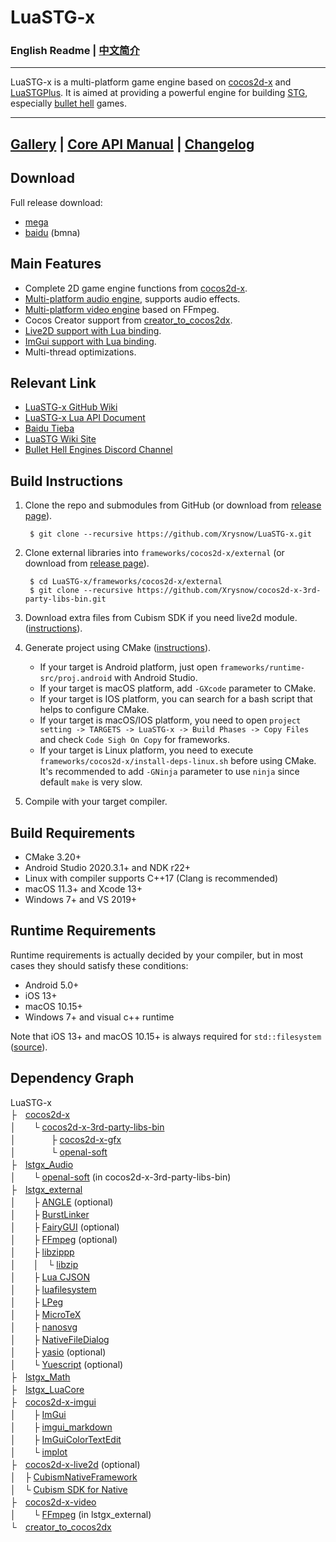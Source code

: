 # LuaSTG-x

### English Readme | [中文简介](README_ZH.md)

---

LuaSTG-x is a multi-platform game engine based on [cocos2d-x](https://github.com/cocos2d/cocos2d-x) and [LuaSTGPlus](https://github.com/9chu/LuaSTGPlus). It is aimed at providing a powerful engine for building [STG](https://en.wikipedia.org/wiki/Shoot_%27em_up), especially [bullet hell](https://en.wikipedia.org/wiki/Shoot_%27em_up#Bullet_hell) games.

---

## [Gallery](https://github.com/Xrysnow/LuaSTG-x/wiki/Gallery) | [Core API Manual](https://github.com/Xrysnow/LuaSTG-x/wiki/Core_API_Manual) | [Changelog](https://github.com/Xrysnow/LuaSTG-x/wiki/Changelog)

## Download

Full release download:

- [mega](https://mega.nz/folder/WVAQwYzA#X9g-KiulLMUZfdn8DDV72g)
- [baidu](https://pan.baidu.com/s/11TeRowwODzz7ZjMEmeJkbA) (bmna)

## Main Features

- Complete 2D game engine functions from [cocos2d-x](https://github.com/cocos2d/cocos2d-x).
- [Multi-platform audio engine](https://github.com/Xrysnow/lstgx_Audio), supports audio effects.
- [Multi-platform video engine](https://github.com/Xrysnow/lstgx_Video) based on FFmpeg.
- Cocos Creator support from [creator_to_cocos2dx](https://github.com/cocos2d/creator_to_cocos2dx).
- [Live2D support with Lua binding](https://github.com/Xrysnow/cocos2d-x-live2d).
- [ImGui support with Lua binding](https://github.com/Xrysnow/cocos2d-x-imgui).
- Multi-thread optimizations.

## Relevant Link

- [LuaSTG-x GitHub Wiki](https://github.com/Xrysnow/LuaSTG-x/wiki)
- [LuaSTG-x Lua API Document](https://xrysnow.github.io/lstgx_Doc)
- [Baidu Tieba](https://tieba.baidu.com/f?kw=luastg)
- [LuaSTG Wiki Site](http://en.luastg.shoutwiki.com/wiki/Main_Page)
- [Bullet Hell Engines Discord Channel](https://discord.gg/4wNvvPHxeU)

## Build Instructions

1. Clone the repo and submodules from GitHub (or download from [release page](https://github.com/Xrysnow/LuaSTG-x/releases)).

        $ git clone --recursive https://github.com/Xrysnow/LuaSTG-x.git

2. Clone external libraries into `frameworks/cocos2d-x/external` (or download from [release page](https://github.com/Xrysnow/cocos2d-x-3rd-party-libs-bin/releases)).

        $ cd LuaSTG-x/frameworks/cocos2d-x/external
        $ git clone --recursive https://github.com/Xrysnow/cocos2d-x-3rd-party-libs-bin.git

3. Download extra files from Cubism SDK if you need live2d module. ([instructions](https://github.com/Xrysnow/cocos2d-x-live2d)).

4. Generate project using CMake ([instructions](https://github.com/cocos2d/cocos2d-x/blob/v4/cmake/README.md)).
   - If your target is Android platform, just open `frameworks/runtime-src/proj.android` with Android Studio.
   - If your target is macOS platform, add `-GXcode` parameter to CMake.
   - If your target is IOS platform, you can search for a bash script that helps to configure CMake.
   - If your target is macOS/IOS platform, you need to open `project setting -> TARGETS -> LuaSTG-x -> Build Phases -> Copy Files` and check `Code Sigh On Copy` for frameworks.
   - If your target is Linux platform, you need to execute `frameworks/cocos2d-x/install-deps-linux.sh` before using CMake. It's recommended to add `-GNinja` parameter to use `ninja` since default `make` is very slow.

5. Compile with your target compiler.

## Build Requirements

- CMake 3.20+
- Android Studio 2020.3.1+ and NDK r22+
- Linux with compiler supports C++17 (Clang is recommended)
- macOS 11.3+ and Xcode 13+
- Windows 7+ and VS 2019+

## Runtime Requirements

Runtime requirements is actually decided by your compiler, but in most cases they should satisfy these conditions:

- Android 5.0+
- iOS 13+
- macOS 10.15+
- Windows 7+ and visual c++ runtime

Note that iOS 13+ and macOS 10.15+ is always required for `std::filesystem` ([source](https://developer.apple.com/documentation/xcode-release-notes/xcode-11-release-notes)).

## Dependency Graph

LuaSTG-x\
├　[cocos2d-x](https://github.com/Xrysnow/cocos2d-x)\
│　　└ [cocos2d-x-3rd-party-libs-bin](https://github.com/Xrysnow/cocos2d-x-3rd-party-libs-bin)\
│　　　　├ [cocos2d-x-gfx](https://github.com/Xrysnow/cocos2d-x-gfx)\
│　　　　└ [openal-soft](https://github.com/kcat/openal-soft)\
├　[lstgx_Audio](https://github.com/Xrysnow/lstgx_Audio)\
│　　└ [openal-soft](https://github.com/kcat/openal-soft) (in cocos2d-x-3rd-party-libs-bin)\
├　[lstgx_external](https://github.com/Xrysnow/lstgx_external)\
│　　├ [ANGLE](https://github.com/google/angle) (optional)\
│　　├ [BurstLinker](https://github.com/Xrysnow/BurstLinker)\
│　　├ [FairyGUI](https://github.com/fairygui/FairyGUI-cocos2dx) (optional)\
│　　├ [FFmpeg](http://ffmpeg.org) (optional)\
│　　├ [libzippp](https://github.com/ctabin/libzippp)\
│　　│　└ [libzip](https://github.com/nih-at/libzip)\
│　　├ [Lua CJSON](https://kyne.com.au/~mark/software/lua-cjson.php)\
│　　├ [luafilesystem](http://keplerproject.github.io/luafilesystem)\
│　　├ [LPeg](http://www.inf.puc-rio.br/~roberto/lpeg)\
│　　├ [MicroTeX](https://github.com/Xrysnow/MicroTeX)\
│　　├ [nanosvg](https://github.com/memononen/nanosvg)\
│　　├ [NativeFileDialog](https://github.com/mlabbe/nativefiledialog)\
│　　├ [yasio](https://github.com/yasio/yasio) (optional)\
│　　└ [Yuescript](https://github.com/pigpigyyy/Yuescript) (optional)\
├　[lstgx_Math](https://github.com/Xrysnow/lstgx_Math)\
├　[lstgx_LuaCore](https://github.com/Xrysnow/lstgx_LuaCore)\
├　[cocos2d-x-imgui](https://github.com/Xrysnow/cocos2d-x-imgui)\
│　　├ [ImGui](https://github.com/ocornut/imgui)\
│　　├ [imgui_markdown](https://github.com/juliettef/imgui_markdown)\
│　　├ [ImGuiColorTextEdit](https://github.com/Xrysnow/ImGuiColorTextEdit)\
│　　└ [implot](https://github.com/epezent/implot)\
├　[cocos2d-x-live2d](https://github.com/Xrysnow/cocos2d-x-live2d) (optional)\
│　├ [CubismNativeFramework](https://github.com/Live2D/CubismNativeFramework)\
│　└ [Cubism SDK for Native](https://www.live2d.com/en/download/cubism-sdk/download-native)\
├　[cocos2d-x-video](https://github.com/Xrysnow/cocos2d-x-video)\
│　　└ [FFmpeg](http://ffmpeg.org) (in lstgx_external)\
└　[creator_to_cocos2dx](https://github.com/Xrysnow/creator_to_cocos2dx)
